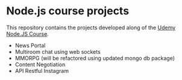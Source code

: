 # Node.js course projects

This repository contains the projects developed along of the [Udemy Node.JS Course](https://www.udemy.com/curso-completo-do-desenvolvedor-nodejs/).

* News Portal
* Multiroom chat using web sockets
* MMORPG (will be refactored using updated mongo db package)
* Content Negotiation
* API Restful Instagram
